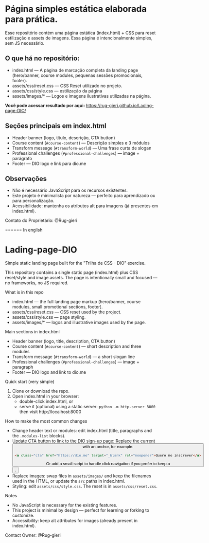 # Página simples estática elaborada para prática. 

Esse repositório contém uma página estática (index.html) + CSS para reset estilização e assets de imagens. Essa página é intencionalmente simples, sem JS necessário. 

## O que há no repositório: 

- index.html — A página de marcação completa da landing page (hero/banner, course modules, pequenas sessões promocionais, footer).
- assets/css/reset.css — CSS Reset utilizado no projeto.
- assets/css/style.css — estilização da página
- assets/images/* — Logos e imagens ilustrativas utilizadas na página.

**Você pode acessar resultado por aqui:** <https://rug-gieri.github.io/Lading-page-DIO/>

## Seções principais em index.html
- Header banner (logo, título, descrição, CTA button)
- Course content (`#course-content`) — Descrição simples e 3 módulos
- Transform message (`#transform-world`) — Uma frase curta de slogan
- Professional challenges (`#professional-challenges`) — image + parágrafo
- Footer — DIO logo e link para dio.me

## Observações

- Não é necessário JavaScript para os recursos existentes.
- Este projeto é minimalista por natureza — perfeito para aprendizado ou para personalização.
- Acessibilidade: mantenha os atributos alt para imagens (já presentes em index.html).

Contato do Proprietário: @Rug-gieri

====== In english 

# Lading-page-DIO

Simple static landing page built for the "Trilha de CSS - DIO" exercise.

This repository contains a single static page (index.html) plus CSS reset/style and image assets. The page is intentionally small and focused — no frameworks, no JS required.

What is in this repo
- index.html — the full landing page markup (hero/banner, course modules, small promotional sections, footer).
- assets/css/reset.css — CSS reset used by the project.
- assets/css/style.css — page styling.
- assets/images/* — logos and illustrative images used by the page.

Main sections in index.html
- Header banner (logo, title, description, CTA button)
- Course content (`#course-content`) — short description and three modules
- Transform message (`#transform-world`) — a short slogan line
- Professional challenges (`#professional-challenges`) — image + paragraph
- Footer — DIO logo and link to dio.me

Quick start (very simple)
1. Clone or download the repo.
2. Open index.html in your browser:
   - double-click index.html, or
   - serve it (optional) using a static server: `python -m http.server 8000` then visit http://localhost:8000

How to make the most common changes
- Change header text or modules: edit index.html (title, paragraphs and the `.modules-list` blocks).
- Update CTA button to link to the DIO sign-up page:
  Replace the current <button> with an anchor, for example:
  ```html
  <a class="cta" href="https://dio.me" target="_blank" rel="noopener">Quero me inscrever</a>
  ```
  Or add a small script to handle click navigation if you prefer to keep a <button>.
- Replace images: swap files in `assets/images/` and keep the filenames used in the HTML, or update the `src` paths in index.html.
- Styling: edit `assets/css/style.css`. The reset is in `assets/css/reset.css`.

Notes
- No JavaScript is necessary for the existing features.
- This project is minimal by design — perfect for learning or forking to customize.
- Accessibility: keep alt attributes for images (already present in index.html).

Contact
Owner: @Rug-gieri
